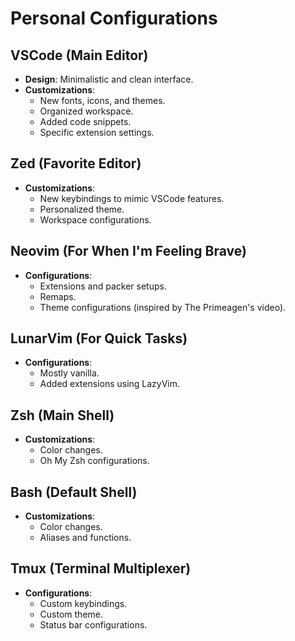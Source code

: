 # Personal Configurations

## VSCode (Main Editor)

- **Design**: Minimalistic and clean interface.
- **Customizations**:
  - New fonts, icons, and themes.
  - Organized workspace.
  - Added code snippets.
  - Specific extension settings.

## Zed (Favorite Editor)

- **Customizations**:
  - New keybindings to mimic VSCode features.
  - Personalized theme.
  - Workspace configurations.

## Neovim (For When I'm Feeling Brave)

- **Configurations**:
  - Extensions and packer setups.
  - Remaps.
  - Theme configurations (inspired by The Primeagen's video).

## LunarVim (For Quick Tasks)

- **Configurations**:
  - Mostly vanilla.
  - Added extensions using LazyVim.

## Zsh (Main Shell)

- **Customizations**:
  - Color changes.
  - Oh My Zsh configurations.

## Bash (Default Shell)

- **Customizations**:
  - Color changes.
  - Aliases and functions.

## Tmux (Terminal Multiplexer)

- **Configurations**:
  - Custom keybindings.
  - Custom theme.
  - Status bar configurations.
